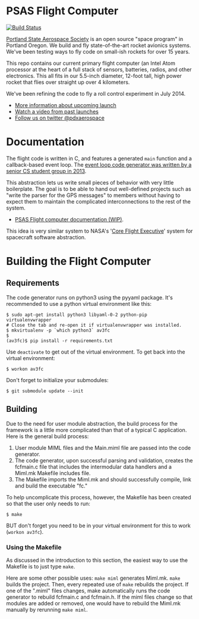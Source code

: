 # PSAS Flight Computer

[![Build Status](https://travis-ci.org/psas/av3-fc.png)](https://travis-ci.org/psas/av3-fc)

[Portland State Aerospace Society](http://psas.pdx.edu/) is an open source
"space program" in Portland Oregon.  We build and fly state-of-the-art
rocket avionics systems. We've been testing ways to fly code on small-ish
rockets for over 15 years.

This repo contains our current primary flight computer (an Intel Atom processor
at the heart of a full stack of sensors, batteries, radios, and other electronics. This
all fits in our 5.5-inch diameter, 12-foot tall, high power rocket that flies
over straight up over 4 kilometers.

We've been refining the code to fly a roll control experiment in July 2014.

 - [More information about upcoming launch](https://github.com/psas/Launch-11)
 - [Watch a video from past launches](https://www.youtube.com/user/psasrockets)
 - [Follow us on twitter @pdxaerospace](https://twitter.com/pdxaerospace)


# Documentation

The flight code is written in C, and features a generated `main` function and a
callback-based event loop. The [event loop code generator was written by a senior
CS student group in 2013](https://github.com/psas/elderberry).

This abstraction lets us write small pieces of behavior with very little
boilerplate. The goal is to be able to hand out well-defined projects such as
"write the parser for the GPS messages" to members without having to expect them
to maintain the complicated interconnections to the rest of the system.

 - [PSAS Flight computer documentation (WIP)](http://psas-flight-computer.readthedocs.org/).

This idea is very similar system to NASA's
'[Core Flight Executive](http://code.nasa.gov/project/core-flight-executive-cfe/)'
system for spacecraft software abstraction.


# Building the Flight Computer

## Requirements 

The code generator runs on python3 using the pyyaml package. It's recommended to
use a python virtual environment like this:

    $ sudo apt-get install python3 libyaml-0-2 python-pip virtualenvwrapper
    # Close the tab and re-open it if virtualenvwrapper was installed.
    $ mkvirtualenv -p `which python3` av3fc
    $ 
    (av3fc)$ pip install -r requirements.txt

Use `deactivate` to get out of the virtual environment. To get back into the virtual environment:

    $ workon av3fc

Don't forget to initialize your submodules:

    $ git submodule update --init

## Building

Due to the need for user module abstraction, the build process for the framework
is a little more complicated than that of a typical C application. Here is the
general build process:

 1. User module MIML files and the Main.miml file are passed into the code 
    generator.
 1. The code generator, upon successful parsing and validation, creates the
    fcfmain.c file that includes the intermodular data handlers and a Miml.mk 
    Makefile includes file.
 1. The Makefile imports the Miml.mk and should successfully compile, link and
    build the executable "fc."

To help uncomplicate this process, however, the Makefile has been created so
that the user only needs to run:

    $ make

BUT don't forget you need to be in your virtual environment for this to work (`workon av3fc`).

### Using the Makefile

As discussed in the introduction to this section, the easiest way to use the
Makefile is to just type `make`.

Here are some other possible uses: `make miml` generates Miml.mk.
`make` builds the project. Then, every repeated use of `make` rebuilds
the project. If one of the ".miml" files changes, make automatically runs
the code generator to rebuild fcfmain.c and fcfmain.h. If the miml files change
so that modules are added or removed, one would have to rebuild the Miml.mk
manually by rerunning `make miml`.
